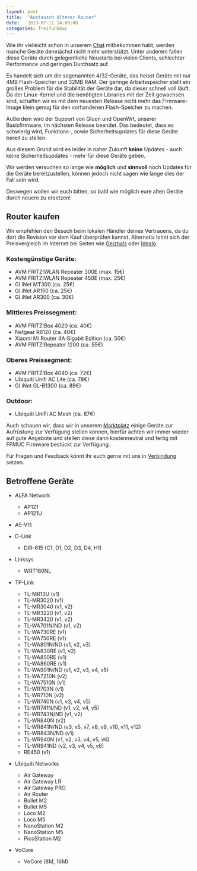 ```yaml
---
layout: post
title:  "Austausch älterer Router"
date:   2019-07-11 14:00:00
categories: freifunkmuc
---
```


Wie ihr vielleicht schon in unserem [Chat](https://chat.ffmuc.net) mitbekommen habt, werden manche Geräte demnächst nicht mehr unterstützt. Unter anderem fallen diese Geräte durch gelegentliche Neustarts bei vielen Clients, schlechter Performance und geringen Durchsatz auf.

Es handelt sich um die sogenannten 4/32-Geräte, das heisst Geräte mit nur 4MB Flash-Speicher und 32MB RAM. Der geringe Arbeitsspeicher stellt ein großes Problem für die Stabilität der Geräte dar, da dieser schnell voll läuft. Da der Linux-Kernel und die benötigten Libraries mit der Zeit gewachsen sind, schaffen wir es mit dem neuesten Release nicht mehr das Firmware-Image klein genug für den vorhandenen Flash-Speicher zu machen.

Außerdem wird der Support von Gluon und OpenWrt, unserer Basisfirmware, im nächsten Release beendet. Das bedeutet, dass es schwierig wird, Funktions-, sowie Sicherheitsupdates für diese Geräte bereit zu stellen.

Aus diesem Grund wird es leider in naher Zukunft **keine** Updates - auch keine Sicherheitsupdates - mehr für diese Geräte geben.

Wir werden versuchen so lange wie **möglich** und **sinnvoll** noch Updates für die Geräte bereitzustellen, können jedoch nicht sagen wie lange dies der Fall sein wird.

Deswegen wollen wir euch bitten, so bald wie möglich eure alten Geräte durch neuere zu ersetzen!

## Router kaufen

Wir empfehlen den Besuch beim lokalen Händler deines Vertrauens, da du dort die Revision vor dem Kauf überprüfen kannst. Alternativ lohnt sich der Preisvergleich im Internet bei Seiten wie [Geizhals](https://geizhals.de/) oder [Idealo](https://www.idealo.de/). 

### Kostengünstige Geräte:

* AVM FRITZ!WLAN Repeater 300E (max. 15€)
* AVM FRITZ!WLAN Repeater 450E (max. 25€)
* Gl.iNet MT300 (ca. 25€)
* Gl.iNet AR150 (ca. 25€)
* Gl.iNet AR300 (ca. 30€)

### Mittleres Preissegment:

* AVM FRITZ!Box 4020 (ca. 40€)
* Netgear R6120 (ca. 40€)
* Xiaomi Mi Router 4A Gigabit Edition (ca. 50€) 
* AVM FRITZ!Repeater 1200 (ca. 55€)

### Oberes Preissegment:

* AVM FRITZ!Box 4040 (ca. 72€)
* Ubiquiti Unifi AC Lite (ca. 78€)
* Gl.iNet GL-B1300 (ca. 89€)

### Outdoor:
* Ubiquiti UniFi AC Mesh (ca. 87€)

Auch schauen wir, dass wir in unserem [Marktplatz](https://ffmuc.net/pad/p/Marktplatz) einige Geräte zur Aufrüstung zur Verfügung stellen können, hierfür achten wir immer wieder auf gute Angebote und stellen diese dann kostenneutral und fertig mit FFMUC Firmware bestückt zur Verfügung.

Für Fragen und Feedback könnt ihr euch gerne mit uns in [Verbindung](https://ffmuc.net/kontakt) setzen.

## Betroffene Geräte

* ALFA Network
  * AP121
  * AP121U
* A5-V11
* D-Link
  * DIR-615 (C1, D1, D2, D3, D4, H1)
* Linksys
  * WRT160NL
* TP-Link
  * TL-MR13U (v1)
  * TL-MR3020 (v1)
  * TL-MR3040 (v1, v2)
  * TL-MR3220 (v1, v2)
  * TL-MR3420 (v1, v2)
  * TL-WA701N/ND (v1, v2)
  * TL-WA730RE (v1)
  * TL-WA750RE (v1)
  * TL-WA801N/ND (v1, v2, v3)
  * TL-WA830RE (v1, v2)
  * TL-WA850RE (v1)
  * TL-WA860RE (v1)
  * TL-WA901N/ND (v1, v2, v3, v4, v5)
  * TL-WA7210N (v2)
  * TL-WA7510N (v1)
  * TL-WR703N (v1)
  * TL-WR710N (v2)
  * TL-WR740N (v1, v3, v4, v5)
  * TL-WR741N/ND (v1, v2, v4, v5)
  * TL-WR743N/ND (v1, v2)
  * TL-WR840N (v2)
  * TL-WR841N/ND (v3, v5, v7, v8, v9, v10, v11, v12)
  * TL-WR843N/ND (v1)
  * TL-WR940N (v1, v2, v3, v4, v5, v6)
  * TL-WR941ND (v2, v3, v4, v5, v6)
  * RE450 (v1)

* Ubiquiti Networks
  * Air Gateway
  * Air Gateway LR
  * Air Gateway PRO
  * Air Router
  * Bullet M2
  * Bullet M5
  * Loco M2
  * Loco M5
  * NanoStation M2
  * NanoStation M5
  * PicoStation M2
* VoCore
  * VoCore (8M, 16M)
